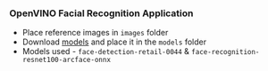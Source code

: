 ### **OpenVINO Facial Recognition Application**

- Place reference images in `images` folder
- Download [models](https://drive.google.com/drive/folders/1nq-C_pSKA309OaeiaUmv_-9cUyHYyD02?usp=sharing) and place it in the `models` folder
- Models used - `face-detection-retail-0044` & `face-recognition-resnet100-arcface-onnx`